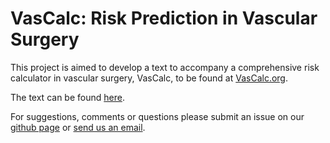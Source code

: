 # VasCalc: Risk Prediction in Vascular Surgery

This project is aimed to develop a text to accompany a comprehensive risk calculator in vascular surgery, VasCalc, to be found at [VasCalc.org](www.vascalc.org).

The text can be found [here](https://adam-mdmph.github.io/Risk-Prediction-Text/).

For suggestions, comments or questions please submit an issue on our [github page](https://github.com/adam-mdmph/vascalc/issues) or [send us an email](mailto:vascularcalculator@gmail.com).
